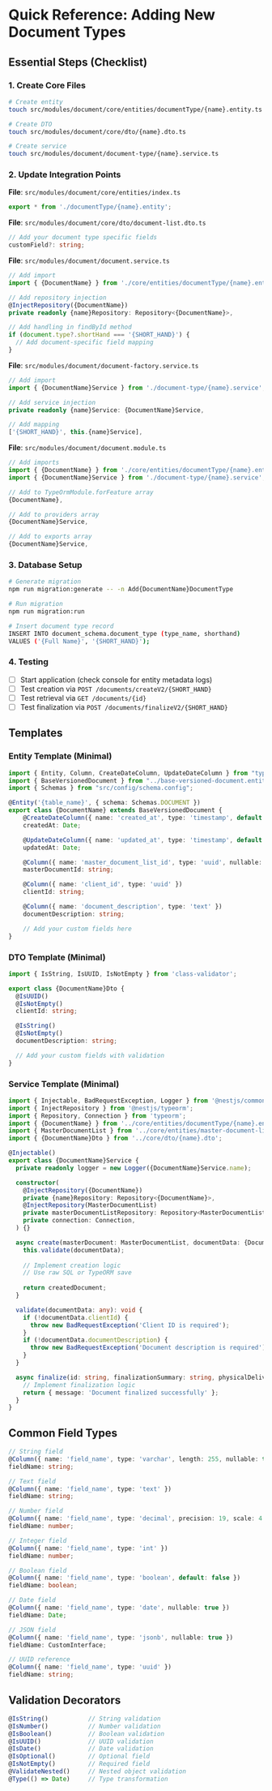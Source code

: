 # Quick Reference: Adding New Document Types

## Essential Steps (Checklist)

### 1. Create Core Files
```bash
# Create entity
touch src/modules/document/core/entities/documentType/{name}.entity.ts

# Create DTO  
touch src/modules/document/core/dto/{name}.dto.ts

# Create service
touch src/modules/document/document-type/{name}.service.ts
```

### 2. Update Integration Points

**File**: `src/modules/document/core/entities/index.ts`
```typescript
export * from './documentType/{name}.entity';
```

**File**: `src/modules/document/core/dto/document-list.dto.ts`
```typescript
// Add your document type specific fields
customField?: string;
```

**File**: `src/modules/document/document.service.ts`
```typescript
// Add import
import { {DocumentName} } from './core/entities/documentType/{name}.entity';

// Add repository injection  
@InjectRepository({DocumentName})
private readonly {name}Repository: Repository<{DocumentName}>,

// Add handling in findById method
if (document.type?.shortHand === '{SHORT_HAND}') {
  // Add document-specific field mapping
}
```

**File**: `src/modules/document/document-factory.service.ts`
```typescript
// Add import
import { {DocumentName}Service } from './document-type/{name}.service';

// Add service injection
private readonly {name}Service: {DocumentName}Service,

// Add mapping
['{SHORT_HAND}', this.{name}Service],
```

**File**: `src/modules/document/document.module.ts`
```typescript
// Add imports
import { {DocumentName} } from './core/entities/documentType/{name}.entity';
import { {DocumentName}Service } from './document-type/{name}.service';

// Add to TypeOrmModule.forFeature array
{DocumentName},

// Add to providers array
{DocumentName}Service,

// Add to exports array  
{DocumentName}Service,
```

### 3. Database Setup
```bash
# Generate migration
npm run migration:generate -- -n Add{DocumentName}DocumentType

# Run migration
npm run migration:run

# Insert document type record
INSERT INTO document_schema.document_type (type_name, shorthand) 
VALUES ('{Full Name}', '{SHORT_HAND}');
```

### 4. Testing
- [ ] Start application (check console for entity metadata logs)
- [ ] Test creation via `POST /documents/createV2/{SHORT_HAND}`
- [ ] Test retrieval via `GET /documents/{id}`
- [ ] Test finalization via `POST /documents/finalizeV2/{SHORT_HAND}`

## Templates

### Entity Template (Minimal)
```typescript
import { Entity, Column, CreateDateColumn, UpdateDateColumn } from "typeorm";
import { BaseVersionedDocument } from "../base-versioned-document.entity";
import { Schemas } from "src/config/schema.config";

@Entity('{table_name}', { schema: Schemas.DOCUMENT })
export class {DocumentName} extends BaseVersionedDocument {
    @CreateDateColumn({ name: 'created_at', type: 'timestamp', default: () => 'CURRENT_TIMESTAMP' })
    createdAt: Date;

    @UpdateDateColumn({ name: 'updated_at', type: 'timestamp', default: () => 'CURRENT_TIMESTAMP' })
    updatedAt: Date;

    @Column({ name: 'master_document_list_id', type: 'uuid', nullable: false })
    masterDocumentId: string;

    @Column({ name: 'client_id', type: 'uuid' })
    clientId: string;

    @Column({ name: 'document_description', type: 'text' })
    documentDescription: string;

    // Add your custom fields here
}
```

### DTO Template (Minimal)
```typescript
import { IsString, IsUUID, IsNotEmpty } from 'class-validator';

export class {DocumentName}Dto {
  @IsUUID()
  @IsNotEmpty()
  clientId: string;

  @IsString()
  @IsNotEmpty()
  documentDescription: string;

  // Add your custom fields with validation
}
```

### Service Template (Minimal)
```typescript
import { Injectable, BadRequestException, Logger } from '@nestjs/common';
import { InjectRepository } from '@nestjs/typeorm';
import { Repository, Connection } from 'typeorm';
import { {DocumentName} } from '../core/entities/documentType/{name}.entity';
import { MasterDocumentList } from '../core/entities/master-document-list.entity';
import { {DocumentName}Dto } from '../core/dto/{name}.dto';

@Injectable()
export class {DocumentName}Service {
  private readonly logger = new Logger({DocumentName}Service.name);

  constructor(
    @InjectRepository({DocumentName})
    private {name}Repository: Repository<{DocumentName}>,
    @InjectRepository(MasterDocumentList)
    private masterDocumentListRepository: Repository<MasterDocumentList>,
    private connection: Connection,
  ) {}

  async create(masterDocument: MasterDocumentList, documentData: {DocumentName}Dto): Promise<{DocumentName}> {
    this.validate(documentData);
    
    // Implement creation logic
    // Use raw SQL or TypeORM save
    
    return createdDocument;
  }

  validate(documentData: any): void {
    if (!documentData.clientId) {
      throw new BadRequestException('Client ID is required');
    }
    if (!documentData.documentDescription) {
      throw new BadRequestException('Document description is required');
    }
  }

  async finalize(id: string, finalizationSummary: string, physicalDelivery: boolean): Promise<{ message: string }> {
    // Implement finalization logic
    return { message: 'Document finalized successfully' };
  }
}
```

## Common Field Types

```typescript
// String field
@Column({ name: 'field_name', type: 'varchar', length: 255, nullable: true })
fieldName: string;

// Text field  
@Column({ name: 'field_name', type: 'text' })
fieldName: string;

// Number field
@Column({ name: 'field_name', type: 'decimal', precision: 19, scale: 4 })
fieldName: number;

// Integer field
@Column({ name: 'field_name', type: 'int' })
fieldName: number;

// Boolean field
@Column({ name: 'field_name', type: 'boolean', default: false })
fieldName: boolean;

// Date field
@Column({ name: 'field_name', type: 'date', nullable: true })
fieldName: Date;

// JSON field
@Column({ name: 'field_name', type: 'jsonb', nullable: true })
fieldName: CustomInterface;

// UUID reference
@Column({ name: 'field_name', type: 'uuid' })
fieldName: string;
```

## Validation Decorators

```typescript
@IsString()           // String validation
@IsNumber()           // Number validation  
@IsBoolean()          // Boolean validation
@IsUUID()             // UUID validation
@IsDate()             // Date validation
@IsOptional()         // Optional field
@IsNotEmpty()         // Required field
@ValidateNested()     // Nested object validation
@Type(() => Date)     // Type transformation
``` 